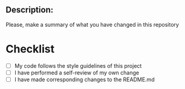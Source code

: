 ## Description:
Please, make a summary of what you have changed in this repository

# Checklist
- [ ] My code follows the style guidelines of this project
- [ ] I have performed a self-review of my own change
- [ ] I have made corresponding changes to the README.md
